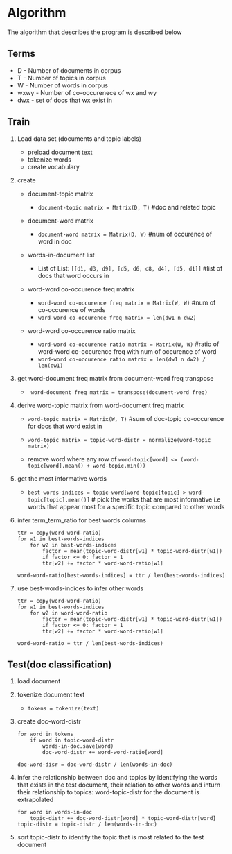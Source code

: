 # Algorithm
The algorithm that describes the program is described below

## Terms
- D - Number of documents in corpus
- T - Number of topics in corpus
- W - Number of words in corpus
- wxwy - Number of co-occurenece of wx and wy
- dwx - set of docs that wx exist in

## Train
1. Load data set (documents and topic labels)
    - preload document text
    - tokenize words
    - create vocabulary

2. create
    - document-topic matrix
        - `document-topic matrix = Matrix(D, T)` #doc and related topic
        
    - document-word matrix
        - `document-word matrix = Matrix(D, W)` #num of occurence of word in doc

    - words-in-document list
        - List of List: `[[d1, d3, d9], [d5, d6, d8, d4], [d5, d1]]` #list of docs that word occurs in

    - word-word co-occurence freq matrix
        - `word-word co-occurence freq matrix = Matrix(W, W)` #num of co-occurence of words
        - `word-word co-occurence freq matrix = len(dw1 n dw2)`

    - word-word co-occurence ratio matrix
        - `word-word co-occurence ratio matrix = Matrix(W, W)` #ratio of word-word co-occurence freq with num of occurence of word
        - `word-word co-occurence ratio matrix = len(dw1 n dw2) / len(dw1)`

3. get word-document freq matrix from document-word freq transpose
    - ` word-document freq matrix = transpose(document-word freq)`

4. derive word-topic matrix from word-document freq matrix
    - `word-topic matrix = Matrix(W, T)` #sum of doc-topic co-occurence for docs that word exist in

    - `word-topic matrix = topic-word-distr = normalize(word-topic matrix)`
    - remove word where any row of `word-topic[word] <= (word-topic[word].mean() + word-topic.min())`

5. get the most informative words
    - `best-words-indices = topic-word[word-topic[topic] > word-topic[topic].mean()]` # pick the works that are most informative i.e words that appear most for a specific topic compared to other words

6. infer term_term_ratio for best words columns
    ```
    ttr = copy(word-word-ratio)
    for w1 in best-words-indices
        for w2 in bast-words-indices
            factor = mean(topic-word-distr[w1] * topic-word-distr[w1])
            if factor <= 0: factor = 1
            ttr[w2] += factor * word-word-ratio[w1] 
    
    word-word-ratio[best-words-indices] = ttr / len(best-words-indices)
    ```
    
7. use best-words-indices to infer other words
    ```
    ttr = copy(word-word-ratio)
    for w1 in best-words-indices
        for w2 in word-word-ratio
            factor = mean(topic-word-distr[w1] * topic-word-distr[w1])
            if factor <= 0: factor = 1
            ttr[w2] += factor * word-word-ratio[w1] 
    
    word-word-ratio = ttr / len(best-words-indices)
    ```

## Test(doc classification)
1. load document
2. tokenize document text
    - `tokens = tokenize(text)`
3. create doc-word-distr
    ```
    for word in tokens
        if word in topic-word-distr
            words-in-doc.save(word)
            doc-word-distr += word-word-ratio[word]

    doc-word-disr = doc-word-distr / len(words-in-doc)
    ```

4. infer the relationship between doc and topics by identifying the words that exists in the test document, their relation to other words and inturn their relationship to topics: word-topic-distr for the document is extrapolated
    ```
    for word in words-in-doc
        topic-distr += doc-word-distr[word] * topic-word-distr[word]
    topic-distr = topic-distr / len(words-in-doc)
    ```
    
5. sort topic-distr to identify the topic that is most related to the test document